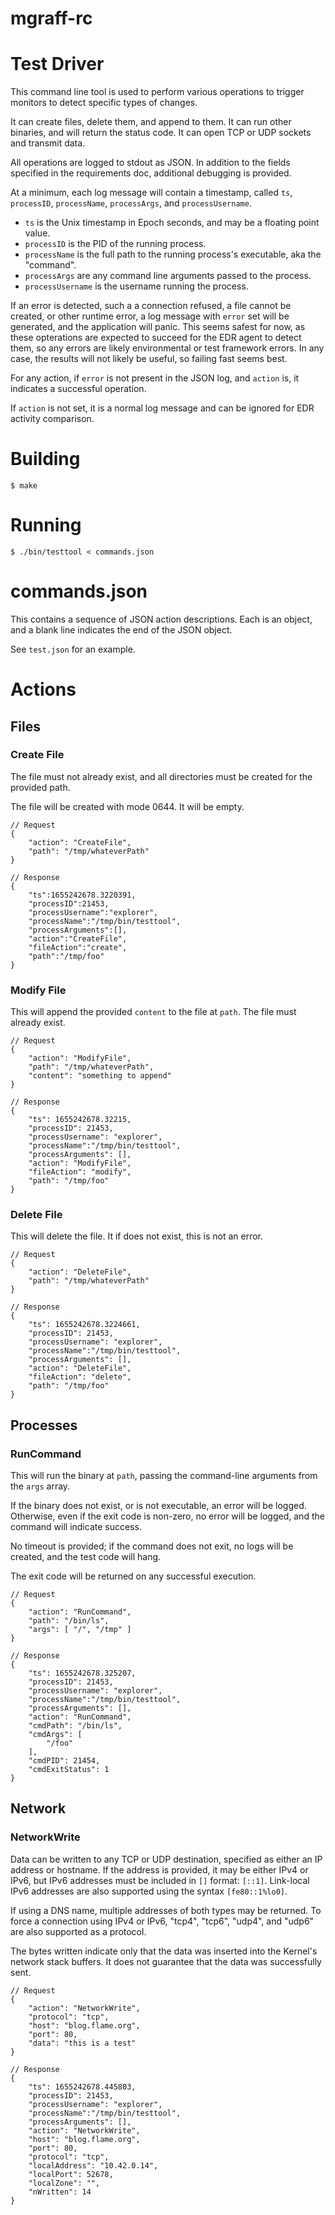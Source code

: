# mgraff-rc

# Test Driver

This command line tool is used to perform various operations to trigger
monitors to detect specific types of changes.

It can create files, delete them, and append to them.  It can run other
binaries, and will return the status code.  It can open TCP or UDP sockets
and transmit data.

All operations are logged to stdout as JSON.  In addition to the fields
specified in the requirements doc, additional debugging is provided.

At a minimum, each log message will contain a timestamp, called `ts`,
`processID`, `processName`, `processArgs`, and `processUsername`.

* `ts` is the Unix timestamp in Epoch seconds, and may be a floating point value.
* `processID` is the PID of the running process.
* `processName` is the full path to the running process's executable, aka the "command".
* `processArgs` are any command line arguments passed to the process.
* `processUsername` is the username running the process.

If an error is detected, such a a connection refused, a file cannot be created,
or other runtime error, a log message with `error` set will be generated, and
the application will panic.  This seems safest for now, as these opterations
are expected to succeed for the EDR agent to detect them, so any errors are
likely environmental or test framework errors.  In any case, the results will
not likely be useful, so failing fast seems best.

For any action, if `error` is not present in the JSON log, and `action` is,
it indicates a successful operation.

If `action` is not set, it is a normal log message and can be ignored for EDR
activity comparison.

# Building

```
$ make
```

# Running

```
$ ./bin/testtool < commands.json
```

# commands.json

This contains a sequence of JSON action descriptions.  Each is an object, and a blank line indicates the end of the JSON object.

See `test.json` for an example.

# Actions

## Files

### Create File

The file must not already exist, and all directories must be created for the
provided path.

The file will be created with mode 0644.  It will be empty.

```
// Request
{
    "action": "CreateFile",
    "path": "/tmp/whateverPath"
}
```

```
// Response
{
    "ts":1655242678.3220391,
    "processID":21453,
    "processUsername":"explorer",
    "processName":"/tmp/bin/testtool",
    "processArguments":[],
    "action":"CreateFile",
    "fileAction":"create",
    "path":"/tmp/foo"
}
```

### Modify File

This will append the provided `content` to the file at `path`.  The file must
already exist.

```
// Request
{
    "action": "ModifyFile",
    "path": "/tmp/whateverPath",
    "content": "something to append"
}
```

```
// Response
{
    "ts": 1655242678.32215,
    "processID": 21453,
    "processUsername": "explorer",
    "processName":"/tmp/bin/testtool",
    "processArguments": [],
    "action": "ModifyFile",
    "fileAction": "modify",
    "path": "/tmp/foo"
}
```

### Delete File

This will delete the file.  It if does not exist, this is not an error.

```
// Request
{
    "action": "DeleteFile",
    "path": "/tmp/whateverPath"
}
```

```
// Response
{
    "ts": 1655242678.3224661,
    "processID": 21453,
    "processUsername": "explorer",
    "processName":"/tmp/bin/testtool",
    "processArguments": [],
    "action": "DeleteFile",
    "fileAction": "delete",
    "path": "/tmp/foo"
}
```

## Processes

### RunCommand

This will run the binary at `path`, passing the command-line arguments from the
`args` array.

If the binary does not exist, or is not executable, an error will be logged.
Otherwise, even if the exit code is non-zero, no error will be logged, and
the command will indicate success.

No timeout is provided; if the command does not exit, no logs will be created,
and the test code will hang.

The exit code will be returned on any successful execution.

```
// Request
{
    "action": "RunCommand",
    "path": "/bin/ls",
    "args": [ "/", "/tmp" ]
}
```

```
// Response
{
    "ts": 1655242678.325207,
    "processID": 21453,
    "processUsername": "explorer",
    "processName":"/tmp/bin/testtool",
    "processArguments": [],
    "action": "RunCommand",
    "cmdPath": "/bin/ls",
    "cmdArgs": [
        "/foo"
    ],
    "cmdPID": 21454,
    "cmdExitStatus": 1
}
```

## Network

### NetworkWrite

Data can be written to any TCP or UDP destination, specified as either an IP
address or hostname.  If the address is provided, it may be either IPv4 or
IPv6, but IPv6 addresses must be included in `[]` format:  `[::1]`.  Link-local IPv6 addresses are also supported using the syntax `[fe80::1%lo0]`.

If using a DNS name, multiple addresses of both types may be returned.  To
force a connection using IPv4 or IPv6, "tcp4", "tcp6", "udp4", and "udp6" are
also supported as a protocol.

The bytes written indicate only that the data was inserted into the Kernel's
network stack buffers.  It does not guarantee that the data was successfully
sent.

```
// Request
{
    "action": "NetworkWrite",
    "protocol": "tcp",
    "host": "blog.flame.org",
    "port": 80,
    "data": "this is a test"
}
```

```
// Response
{
    "ts": 1655242678.445803,
    "processID": 21453,
    "processUsername": "explorer",
    "processName":"/tmp/bin/testtool",
    "processArguments": [],
    "action": "NetworkWrite",
    "host": "blog.flame.org",
    "port": 80,
    "protocol": "tcp",
    "localAddress": "10.42.0.14",
    "localPort": 52678,
    "localZone": "",
    "nWritten": 14
}
```
